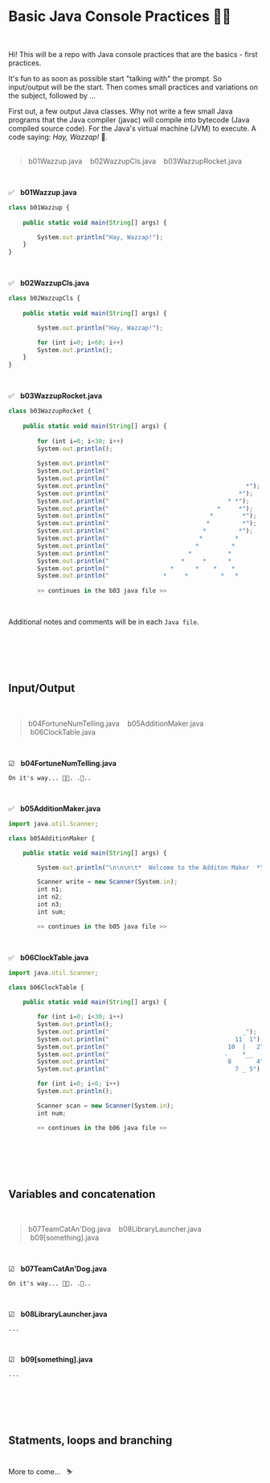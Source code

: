 # Basic Java Console Practices 🎄🎅

<br>

Hi!
This will be a repo with Java console practices that are the basics - first practices.<br>

It's fun to as soon as possible start "talking with" the prompt. So input/output will be the start. Then comes small practices and variations on the subject, followed by ...<br>

First out, a few output Java classes. Why not write a few small Java programs that the Java compiler (javac) will compile into bytecode (Java compiled source code). For the Java's virtual machine (JVM) to execute. A code saying: <i>Hay, Wazzap!</i> 🐋.<br><br>


> b01Wazzup.java &nbsp; &nbsp;b02WazzupCls.java &nbsp; &nbsp;b03WazzupRocket.java 

<br>

✅ &nbsp; <b>b01Wazzup.java</b>
``` javascript
class b01Wazzup {
	
	public static void main(String[] args) {  

		System.out.println("Hay, Wazzap!"); 	
	}
} 
``` 
<br>

✅ &nbsp; <b>b02WazzupCls.java</b>
``` javascript
class b02WazzupCls {
	
	public static void main(String[] args) {  

		System.out.println("Hay, Wazzap!");

		for (int i=0; i<60; i++)
		System.out.println();
	}
} 
```
<br>

✅ &nbsp; <b>b03WazzupRocket.java</b>
``` javascript
class b03WazzupRocket {
	
	public static void main(String[] args) { 
	 
		for (int i=0; i<30; i++)
		System.out.println();	
    	
 		System.out.println("                                                  1´");
 		System.out.println("                                              0´");
 		System.out.println("                                            ´\n\n"); 		  		 	
 		System.out.println("                                      *");
 		System.out.println("                                    *");
 		System.out.println("                                 * *");
 		System.out.println("                              *     *");
 		System.out.println("                            *        *");
 		System.out.println("                           *         *");
 		System.out.println("                          *         *");
 		System.out.println("                         *         *              Hay, Wazzaaaap! :)       ´");
 		System.out.println("                        *         *                                     ´");
 		System.out.println("                      *          *                                     ~~");
 		System.out.println("                    *     *      *                                    /  \\");
 		System.out.println("                 *      *    *    *                                  |oo  <");
 		System.out.println("               *     *         *   *                                  \\= /");
 		
 		>> continues in the b03 java file >>
```
<br>

Additional notes and comments will be in each `Java file`.

<br><br><br><br>




## Input/Output

<br>

> b04FortuneNumTelling.java &nbsp; &nbsp;b05AdditionMaker.java &nbsp; &nbsp;b06ClockTable.java

<br>

☑ &nbsp; <b>b04FortuneNumTelling.java</b><br>
``` 
On it's way... 🐳🐬. .🐠..
```
<br>

✅ &nbsp; <b>b05AdditionMaker.java</b><br>
``` javascript
import java.util.Scanner;

class b05AdditionMaker {

	public static void main(String[] args) {

		System.out.println("\n\n\n\t*  Welcome to the Additon Maker  *\n\n\t    Add three numbers and the \n\t     sum will be calculated!\n\n");

		Scanner write = new Scanner(System.in);
		int n1;
		int n2;
		int n3;
		int sum;

		>> continues in the b05 java file >> 
```
<br>

✅ &nbsp; <b>b06ClockTable.java</b><br>
``` javascript
import java.util.Scanner;

class b06ClockTable {
	
	public static void main(String[] args) {  

		for (int i=0; i<30; i++)
		System.out.println();
		System.out.println("                                     _");
		System.out.println("                                   11  1");
		System.out.println("                                 10  |   2");
		System.out.println("                                -    *__  -");
		System.out.println("                                 8       4");
		System.out.println("                                   7 _ 5");

		for (int i=0; i<6; i++)
		System.out.println();

		Scanner scan = new Scanner(System.in);
		int num;

		>> continues in the b06 java file >>    
```
 
<br><br><br><br>




## Variables and concatenation 

<br>

> b07TeamCatAn'Dog.java &nbsp; &nbsp;b08LibraryLauncher.java &nbsp; &nbsp;b09[something].java

<br>

☑ &nbsp; <b>b07TeamCatAn'Dog.java</b><br>
``` 
On it's way... 🐳🐬. .🐠..
```
<br>

☑ &nbsp; <b>b08LibraryLauncher.java</b><br>
``` 
...
```
<br>

☑ &nbsp; <b>b09[something].java</b><br>
``` 
...
```
 
<br><br><br><br>




## Statments, loops and branching 
<br>
More to come... &nbsp; ⛷<br><br>

<br><br><br><br>